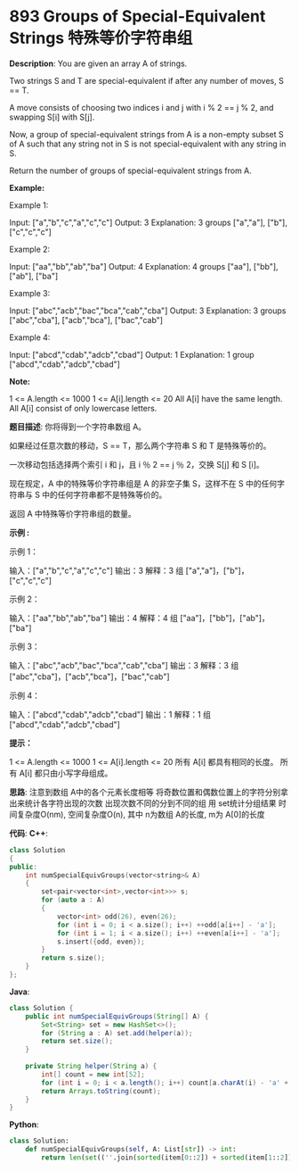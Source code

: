 # 893 Groups of Special-Equivalent Strings 特殊等价字符串组

__Description__:
You are given an array A of strings.

Two strings S and T are special-equivalent if after any number of moves, S == T.

A move consists of choosing two indices i and j with i % 2 == j % 2, and swapping S[i] with S[j].

Now, a group of special-equivalent strings from A is a non-empty subset S of A such that any string not in S is not special-equivalent with any string in S.

Return the number of groups of special-equivalent strings from A.

__Example:__

Example 1:

Input: ["a","b","c","a","c","c"]
Output: 3
Explanation: 3 groups ["a","a"], ["b"], ["c","c","c"]

Example 2:

Input: ["aa","bb","ab","ba"]
Output: 4
Explanation: 4 groups ["aa"], ["bb"], ["ab"], ["ba"]

Example 3:

Input: ["abc","acb","bac","bca","cab","cba"]
Output: 3
Explanation: 3 groups ["abc","cba"], ["acb","bca"], ["bac","cab"]

Example 4:

Input: ["abcd","cdab","adcb","cbad"]
Output: 1
Explanation: 1 group ["abcd","cdab","adcb","cbad"]

__Note:__

1 <= A.length <= 1000
1 <= A[i].length <= 20
All A[i] have the same length.
All A[i] consist of only lowercase letters.

__题目描述__:
你将得到一个字符串数组 A。

如果经过任意次数的移动，S == T，那么两个字符串 S 和 T 是特殊等价的。

一次移动包括选择两个索引 i 和 j，且 i ％ 2 == j ％ 2，交换 S[j] 和 S [i]。

现在规定，A 中的特殊等价字符串组是 A 的非空子集 S，这样不在 S 中的任何字符串与 S 中的任何字符串都不是特殊等价的。

返回 A 中特殊等价字符串组的数量。

__示例 :__

示例 1：

输入：["a","b","c","a","c","c"]
输出：3
解释：3 组 ["a","a"]，["b"]，["c","c","c"]

示例 2：

输入：["aa","bb","ab","ba"]
输出：4
解释：4 组 ["aa"]，["bb"]，["ab"]，["ba"]

示例 3：

输入：["abc","acb","bac","bca","cab","cba"]
输出：3
解释：3 组 ["abc","cba"]，["acb","bca"]，["bac","cab"]

示例 4：

输入：["abcd","cdab","adcb","cbad"]
输出：1
解释：1 组 ["abcd","cdab","adcb","cbad"]

__提示：__

1 <= A.length <= 1000
1 <= A[i].length <= 20
所有 A[i] 都具有相同的长度。
所有 A[i] 都只由小写字母组成。

__思路__:
注意到数组 A中的各个元素长度相等
将奇数位置和偶数位置上的字符分别拿出来统计各字符出现的次数
出现次数不同的分到不同的组
用 set统计分组结果
时间复杂度O(nm), 空间复杂度O(n), 其中 n为数组 A的长度, m为 A[0]的长度

__代码__:
__C++__:

```C++
class Solution 
{
public:
    int numSpecialEquivGroups(vector<string>& A) 
    {
        set<pair<vector<int>,vector<int>>> s;
        for (auto a : A)
        {
            vector<int> odd(26), even(26);
            for (int i = 0; i < a.size(); i++) ++odd[a[i++] - 'a'];
            for (int i = 1; i < a.size(); i++) ++even[a[i++] - 'a'];     
            s.insert({odd, even});
        }
        return s.size();
    }
};
```

__Java__:

```Java
class Solution {
    public int numSpecialEquivGroups(String[] A) {
        Set<String> set = new HashSet<>();
        for (String a : A) set.add(helper(a));
        return set.size();
    }
    
    private String helper(String a) {
        int[] count = new int[52];
        for (int i = 0; i < a.length(); i++) count[a.charAt(i) - 'a' + 26 * (i & 1)]++;
        return Arrays.toString(count);
    }
}
```

__Python__:

```Python
class Solution:
    def numSpecialEquivGroups(self, A: List[str]) -> int:
        return len(set((''.join(sorted(item[0::2]) + sorted(item[1::2])) for item in A)))
```

